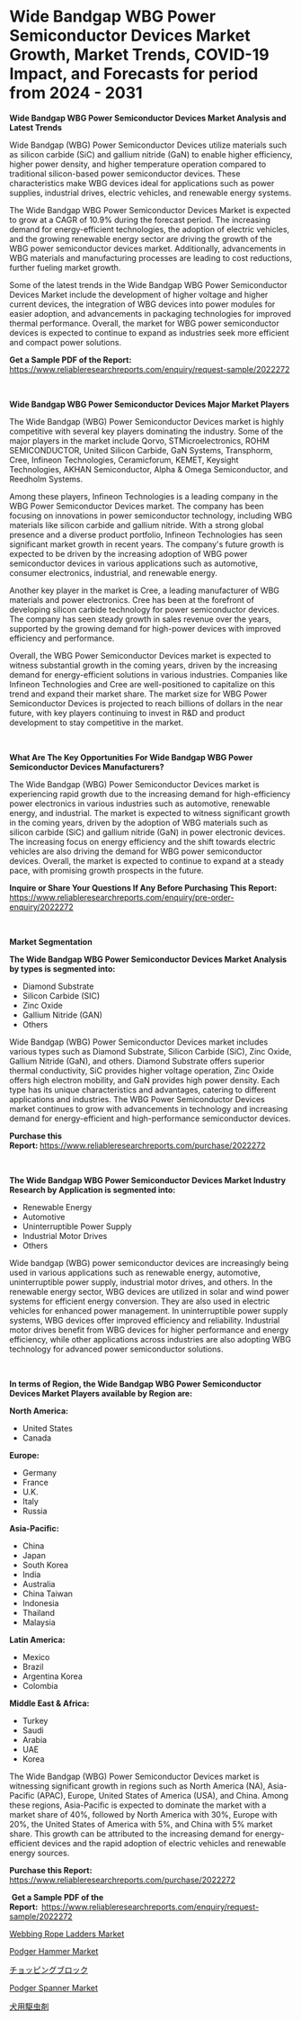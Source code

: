 <p><h1>Wide Bandgap WBG Power Semiconductor Devices Market Growth, Market Trends, COVID-19 Impact, and Forecasts for period from 2024 - 2031</h1></p><p><strong>Wide Bandgap WBG Power Semiconductor Devices Market Analysis and Latest Trends</strong></p>
<p><p>Wide Bandgap (WBG) Power Semiconductor Devices utilize materials such as silicon carbide (SiC) and gallium nitride (GaN) to enable higher efficiency, higher power density, and higher temperature operation compared to traditional silicon-based power semiconductor devices. These characteristics make WBG devices ideal for applications such as power supplies, industrial drives, electric vehicles, and renewable energy systems.</p><p>The Wide Bandgap WBG Power Semiconductor Devices Market is expected to grow at a CAGR of 10.9% during the forecast period. The increasing demand for energy-efficient technologies, the adoption of electric vehicles, and the growing renewable energy sector are driving the growth of the WBG power semiconductor devices market. Additionally, advancements in WBG materials and manufacturing processes are leading to cost reductions, further fueling market growth.</p><p>Some of the latest trends in the Wide Bandgap WBG Power Semiconductor Devices Market include the development of higher voltage and higher current devices, the integration of WBG devices into power modules for easier adoption, and advancements in packaging technologies for improved thermal performance. Overall, the market for WBG power semiconductor devices is expected to continue to expand as industries seek more efficient and compact power solutions.</p></p>
<p><strong>Get a Sample PDF of the Report:&nbsp;</strong> <a href="https://www.reliableresearchreports.com/enquiry/request-sample/2022272">https://www.reliableresearchreports.com/enquiry/request-sample/2022272</a></p>
<p>&nbsp;</p>
<p><strong>Wide Bandgap WBG Power Semiconductor Devices Major Market Players</strong></p>
<p><p>The Wide Bandgap (WBG) Power Semiconductor Devices market is highly competitive with several key players dominating the industry. Some of the major players in the market include Qorvo, STMicroelectronics, ROHM SEMICONDUCTOR, United Silicon Carbide, GaN Systems, Transphorm, Cree, Infineon Technologies, Ceramicforum, KEMET, Keysight Technologies, AKHAN Semiconductor, Alpha & Omega Semiconductor, and Reedholm Systems.</p><p>Among these players, Infineon Technologies is a leading company in the WBG Power Semiconductor Devices market. The company has been focusing on innovations in power semiconductor technology, including WBG materials like silicon carbide and gallium nitride. With a strong global presence and a diverse product portfolio, Infineon Technologies has seen significant market growth in recent years. The company's future growth is expected to be driven by the increasing adoption of WBG power semiconductor devices in various applications such as automotive, consumer electronics, industrial, and renewable energy.</p><p>Another key player in the market is Cree, a leading manufacturer of WBG materials and power electronics. Cree has been at the forefront of developing silicon carbide technology for power semiconductor devices. The company has seen steady growth in sales revenue over the years, supported by the growing demand for high-power devices with improved efficiency and performance.</p><p>Overall, the WBG Power Semiconductor Devices market is expected to witness substantial growth in the coming years, driven by the increasing demand for energy-efficient solutions in various industries. Companies like Infineon Technologies and Cree are well-positioned to capitalize on this trend and expand their market share. The market size for WBG Power Semiconductor Devices is projected to reach billions of dollars in the near future, with key players continuing to invest in R&D and product development to stay competitive in the market.</p></p>
<p>&nbsp;</p>
<p><strong>What Are The Key Opportunities For Wide Bandgap WBG Power Semiconductor Devices Manufacturers?</strong></p>
<p><p>The Wide Bandgap (WBG) Power Semiconductor Devices market is experiencing rapid growth due to the increasing demand for high-efficiency power electronics in various industries such as automotive, renewable energy, and industrial. The market is expected to witness significant growth in the coming years, driven by the adoption of WBG materials such as silicon carbide (SiC) and gallium nitride (GaN) in power electronic devices. The increasing focus on energy efficiency and the shift towards electric vehicles are also driving the demand for WBG power semiconductor devices. Overall, the market is expected to continue to expand at a steady pace, with promising growth prospects in the future.</p></p>
<p><strong>Inquire or Share Your Questions If Any Before Purchasing This Report:</strong> <a href="https://www.reliableresearchreports.com/enquiry/pre-order-enquiry/2022272">https://www.reliableresearchreports.com/enquiry/pre-order-enquiry/2022272</a></p>
<p>&nbsp;</p>
<p><strong>Market Segmentation</strong></p>
<p><strong>The Wide Bandgap WBG Power Semiconductor Devices Market Analysis by types is segmented into:</strong></p>
<p><ul><li>Diamond Substrate</li><li>Silicon Carbide (SIC)</li><li>Zinc Oxide</li><li>Gallium Nitride (GAN)</li><li>Others</li></ul></p>
<p><p>Wide Bandgap (WBG) Power Semiconductor Devices market includes various types such as Diamond Substrate, Silicon Carbide (SiC), Zinc Oxide, Gallium Nitride (GaN), and others. Diamond Substrate offers superior thermal conductivity, SiC provides higher voltage operation, Zinc Oxide offers high electron mobility, and GaN provides high power density. Each type has its unique characteristics and advantages, catering to different applications and industries. The WBG Power Semiconductor Devices market continues to grow with advancements in technology and increasing demand for energy-efficient and high-performance semiconductor devices.</p></p>
<p><strong>Purchase this Report:&nbsp;</strong><a href="https://www.reliableresearchreports.com/purchase/2022272">https://www.reliableresearchreports.com/purchase/2022272</a></p>
<p>&nbsp;</p>
<p><strong>The Wide Bandgap WBG Power Semiconductor Devices Market Industry Research by Application is segmented into:</strong></p>
<p><ul><li>Renewable Energy</li><li>Automotive</li><li>Uninterruptible Power Supply</li><li>Industrial Motor Drives</li><li>Others</li></ul></p>
<p><p>Wide bandgap (WBG) power semiconductor devices are increasingly being used in various applications such as renewable energy, automotive, uninterruptible power supply, industrial motor drives, and others. In the renewable energy sector, WBG devices are utilized in solar and wind power systems for efficient energy conversion. They are also used in electric vehicles for enhanced power management. In uninterruptible power supply systems, WBG devices offer improved efficiency and reliability. Industrial motor drives benefit from WBG devices for higher performance and energy efficiency, while other applications across industries are also adopting WBG technology for advanced power semiconductor solutions.</p></p>
<p>&nbsp;</p>
<p><strong>In terms of Region, the Wide Bandgap WBG Power Semiconductor Devices Market Players available by Region are:</strong></p>
<p>
    <p> <strong> North America: </strong>
        <ul>
            <li>United States</li>
            <li>Canada</li>
        </ul>
        </p> 
    <p> <strong> Europe: </strong>
        <ul>
            <li>Germany</li>
            <li>France</li>
            <li>U.K.</li>
            <li>Italy</li>
            <li>Russia</li>
        </ul>
        </p> 
    <p> <strong> Asia-Pacific: </strong>
        <ul>
            <li>China</li>
            <li>Japan</li>
            <li>South Korea</li>
            <li>India</li>
            <li>Australia</li>
            <li>China Taiwan</li>
            <li>Indonesia</li>
            <li>Thailand</li>
            <li>Malaysia</li>
        </ul>
        </p> 
    <p> <strong> Latin America: </strong>
        <ul>
            <li>Mexico</li>
            <li>Brazil</li>
            <li>Argentina Korea</li>
            <li>Colombia</li>
        </ul>
        </p> 
    <p> <strong> Middle East & Africa: </strong>
        <ul>
            <li>Turkey</li>
            <li>Saudi</li>
            <li>Arabia</li>
            <li>UAE</li>
            <li>Korea</li>
        </ul>
    </p>
    </p>
<p><p>The Wide Bandgap (WBG) Power Semiconductor Devices market is witnessing significant growth in regions such as North America (NA), Asia-Pacific (APAC), Europe, United States of America (USA), and China. Among these regions, Asia-Pacific is expected to dominate the market with a market share of 40%, followed by North America with 30%, Europe with 20%, the United States of America with 5%, and China with 5% market share. This growth can be attributed to the increasing demand for energy-efficient devices and the rapid adoption of electric vehicles and renewable energy sources.</p></p>
<p><strong>Purchase this Report: </strong><a href="https://www.reliableresearchreports.com/purchase/2022272">https://www.reliableresearchreports.com/purchase/2022272</a></p>
<p>&nbsp;<strong>Get a Sample PDF of the Report:&nbsp;&nbsp;</strong><a href="https://www.reliableresearchreports.com/enquiry/request-sample/2022272">https://www.reliableresearchreports.com/enquiry/request-sample/2022272</a></p>
<p><strong></strong></p>
<p><p><a href="https://view.publitas.com/reportprime-1/webbing-rope-ladders-market-research-report-provides-thorough-industry-overview-which-offers-an-in-depth-analysis-of-product-trends-and-new-market-divisions/">Webbing Rope Ladders Market</a></p><p><a href="https://fuschia-pecorino-a6d.notion.site/Podger-Hammer-Market-Growth-Market-Trends-COVID-19-Impact-and-Forecasts-for-period-from-2024-20-af5889fd0ca04898b6335aea6a05d380">Podger Hammer Market</a></p><p><a href="https://medium.com/@suysuyheng/%E3%81%8A%E8%82%89%E3%81%AE%E5%B8%82%E5%A0%B4-%E5%B8%82%E5%A0%B4%E3%81%AEcagr-%E5%B8%82%E5%A0%B4%E3%83%88%E3%83%AC%E3%83%B3%E3%83%89-%E6%88%90%E9%95%B7%E6%88%A6%E7%95%A5%E3%81%AB%E5%AF%BE%E3%81%99%E3%82%8B%E6%B4%9E%E5%AF%9F-a7c334a51de9">チョッピングブロック</a></p><p><a href="https://florentine-yuzu-f42.notion.site/Podger-Spanner-Market-Research-Report-Unlocks-Analysis-on-the-Market-Financial-Status-Market-Size--b6e671a750ea4fa989ec9b54ee42d9ab">Podger Spanner Market</a></p><p><a href="https://medium.com/@cecuraprangm/%E7%8A%AC%E7%94%A8%E3%81%AE%E9%A7%86%E8%99%AB%E8%96%AC%E5%B8%82%E5%A0%B4%E3%81%AF-%E5%B8%82%E5%A0%B4%E3%82%B7%E3%82%A7%E3%82%A2-%E5%B8%82%E5%A0%B4%E3%83%88%E3%83%AC%E3%83%B3%E3%83%89-%E5%B8%82%E5%A0%B4%E6%88%90%E9%95%B7%E3%81%AB%E9%96%A2%E3%81%99%E3%82%8B%E6%83%85%E5%A0%B1%E3%82%92%E6%8F%90%E4%BE%9B%E3%81%97%E3%81%A6%E3%81%84%E3%81%BE%E3%81%99-3910b61d36d9">犬用駆虫剤</a></p></p>